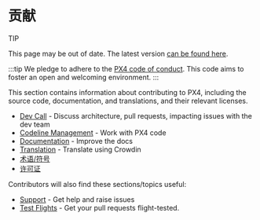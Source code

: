 # 贡献

<div v-if="$themeConfig.px4_version != 'master'">
  <div class="custom-block tip"><p class="custom-block-title">TIP</p> <p>This page may be out of date. The latest version <a href="../contribute/README.md">can be found here</a>.</p>
  </div>
</div>

:::tip
We pledge to adhere to the [PX4 code of conduct](https://github.com/PX4/PX4-Autopilot/blob/master/CODE_OF_CONDUCT.md). This code aims to foster an open and welcoming environment.
:::

This section contains information about contributing to PX4, including the source code, documentation, and translations, and their relevant licenses.
* [Dev Call](../contribute/dev_call.md) - Discuss architecture, pull requests, impacting issues with the dev team
* [Codeline Management](../contribute/code.md) - Work with PX4 code
* [Documentation](../contribute/docs.md) - Improve the docs
* [Translation](../contribute/translation.md) - Translate using Crowdin
* [术语/符号](../contribute/notation.md)
* [许可证](../contribute/licenses.md)

Contributors will also find these sections/topics useful:
* [Support](../contribute/support.md) - Get help and raise issues
* [Test Flights](../test_and_ci/test_flights.md) - Get your pull requests flight-tested.
